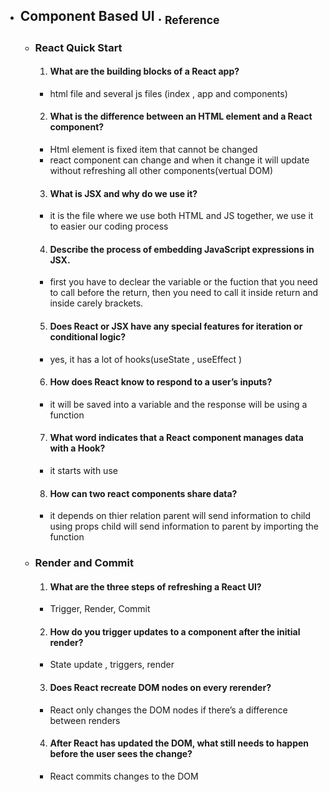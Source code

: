 
- ## Component Based UI  .  [<sub>    Reference </sub>](https://canvas.instructure.com/courses/6888396/discussion_topics/18305201/submit)
   - ### React Quick Start
      1. #### What are the building blocks of a React app?
        - html file and several js files (index , app and components)
      2. #### What is the difference between an HTML element and a React component?
        - Html element is fixed item that cannot be changed
        - react component can change and when it change it will update without refreshing all other components(vertual DOM)
      3. #### What is JSX and why do we use it?
        - it is the file where we use both HTML and JS together, we use it to easier our coding process 
      4. #### Describe the process of embedding JavaScript expressions in JSX.
        - first you have to declear the variable or the fuction that you need to call before the return, then you need to call it inside return and inside carely brackets.
      5. #### Does React or JSX have any special features for iteration or conditional logic?
        - yes, it has a lot of hooks(useState , useEffect )
      6. #### How does React know to respond to a user’s inputs?
        - it will be saved into a variable and the response will be using a function
      7. #### What word indicates that a React component manages data with a Hook?
        - it starts with use
      8. #### How can two react components share data?
        - it depends on thier relation 
          parent will send information to child using props
          child will send information to parent by importing the function
   - ### Render and Commit
      1. #### What are the three steps of refreshing a React UI?
        - Trigger, Render, Commit
      2. #### How do you trigger updates to a component after the initial render?
        - State update , triggers, render
      3. #### Does React recreate DOM nodes on every rerender?
        - React only changes the DOM nodes if there’s a difference between renders
      4. #### After React has updated the DOM, what still needs to happen before the user sees the change?
        - React commits changes to the DOM 
   